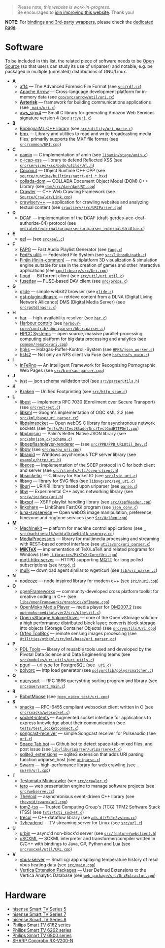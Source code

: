 <!--
.. title: Software and hardware using uriparser
.. slug: users
.. date: 2018-01-06 21:52:39 UTC
.. tags:
.. category:
.. link:
.. description:
.. type: text
-->

> Please note, *this website is work-in-progress*.<br />
Be encouraged to
[join improving this website](https://github.com/uriparser/uriparser.github.io).
Thank you!

**NOTE**: For [bindings and 3rd-party wrappers](../bindings/), please check the [dedicated page](../bindings/).


# Software

To be included in this list, the related piece of software needs
to be [Open Source](https://opensource.org/osd-annotated)
(so that users can study its use of uriparser)
and
notable, e.g. be packaged in multiple (unrelated) distributions of GNU/Linux.

* __A__
    * [aff4](https://github.com/google/aff4) — The Advanced Forensic File Format (see [`src/rdf.cc`](https://github.com/google/aff4/blob/ce976f6a708a0b79b9b767748d80a01ff68069d0/src/rdf.cc))
    * [Apache Arrow](https://arrow.apache.org/) — Cross-language development platform for in-memory data (see [`cpp/src/arrow/util/uri.cc`](https://github.com/apache/arrow/blob/ca2351363ba1724de17eda3dd8ef334d7231f4f8/cpp/src/arrow/util/uri.cc))
    * [**Asterisk**](https://www.asterisk.org/) — framework for building communications applications (see [` main/uri.c`](http://svn.asterisk.org/svn/asterisk/trunk/main/uri.c))
    * [aws_sigv4](https://github.com/penmanglewood/aws_sigv4) — Small C library for generating Amazon Web Services signature version 4 (see [`src/uri.c`](https://github.com/penmanglewood/aws_sigv4/blob/6162061266c69c339d929b603a2c964ca9e3292f/src/uri.c))
* __B__
    * [BioSignalML C++ library](https://github.com/dbrnz/libbsml_V1) (see [`src/utility/uri_parse.c`](https://github.com/dbrnz/libbsml_V1/blob/e556e2978c7d38c83559e46156720506f7a9c85b/src/utility/uri_parse.c))
    * [bmx](https://sourceforge.net/projects/bmxlib/) — Library and utilities to read and write broadcasting media files; primarily supports the MXF file format (see [`src/common/URI.cpp`](https://sourceforge.net/p/bmxlib/bmx/ci/master/tree/src/common/URI.cpp))
* __C__
    * [camin](https://github.com/swishy/camin) — C implementation of amin (see [`libamin/stage/amin.c`](https://github.com/swishy/camin/blob/master/libamin/stage/amin.c))
    * [c-icap-xss](https://github.com/syakesaba/c-icap-xss) — library to defend Reflected XSS (see [`src/services/xss/body/utils/Url.h`](https://github.com/syakesaba/c-icap-xss/blob/master/src/services/xss/body/utils/Url.h))
    * [Coconut](https://gitlab.com/cucurbita/coconut) — Object Runtime C++ CPP (see [`source/runtime/builtins/nutrt-uri_*.hxx`](https://gitlab.com/cucurbita/coconut/tree/master/source/runtime/builtins))
    * [collada-dom](https://github.com/rdiankov/collada-dom) — COLLADA Document Object Model (DOM) C++ Library (see [`dom/src/dae/daeURI.cpp`](https://github.com/rdiankov/collada-dom/blob/master/dom/src/dae/daeURI.cpp))
    * [Crawler](https://github.com/Stazer/Crawler) — C++ Web Crawling Framework (see [`Source/Crawler/Link.cpp`](https://github.com/Stazer/Crawler/blob/master/Source/Crawler/Link.cpp))
    * [crawlserv++](https://github.com/crawlserv/crawlservpp) — application for crawling websites and analyzing textual content (see [`crawlserv/src/URIParser.cpp`](https://github.com/crawlserv/crawlservpp/blob/c74e6658e4487d7b9f12e2b1f86e030784f3c73a/crawlserv/src/URIParser.cpp))
* __D__
    * [DCAF](https://github.com/toha/DCAF) — implementation of the DCAF (draft-gerdes-ace-dcaf-authorize-04) protocol (see [`mediatek/external/uriparser/uriparser_external/UriGlue.c`](https://github.com/Danile71/android_kernel_zte_run4g_mod/blob/master/mediatek/external/uriparser/uriparser_external/UriGlue.c))
* __E__
    * [eel](https://github.com/weongyo/eel) — (see [`src/eel.c`](https://github.com/weongyo/eel/blob/master/src/eel.c))
* __F__
    * [FAPG](http://royale.zerezo.com/fapg/) — Fast Audio Playlist Generator (see [`fapg.c`](http://royale.zerezo.com/git/?p=FAPG;a=blob;f=fapg.c;h=0c72af8f2d1518b186b02a76084ce645f8846c01;hb=HEAD))
    * [FedFs utils](https://github.com/Aj0Ay/fedfs-utils) — Federated File System (see [`src/libnsdb/path.c`](https://github.com/Aj0Ay/fedfs-utils/blob/c8f38fc5d1704d92536b1f88aa1aaaf58dbfcb95/src/libnsdb/path.c))
    * [Finjin (finjin-common)](https://github.com/finjin/finjin-common) — multiplatform 3D visualization & simulation engine suitable for use in the creation of games and other interactive applications (see [`cpp/library/src/Uri.cpp`](https://github.com/finjin/finjin-common/blob/master/cpp/library/src/Uri.cpp))
    * [flood](https://github.com/augustt198/flood) — BitTorrent client (see [`src/util/uri_util.c`](https://github.com/augustt198/flood/blob/9f9c0195719e9f5911b3fb07fa2fcef34895515a/src/util/uri_util.c))
    * [fusedav](https://github.com/pantheon-systems/fusedav) — FUSE-based DAV client (see [`src/props.c`](https://github.com/pantheon-systems/fusedav/blob/4626d55db7b779816e35182ce744fec827066bd0/src/props.c))
* __G__
    * [glide](https://github.com/jakeogh/glide) —  simple webkit2 browser (see [`glide.c`](https://github.com/jakeogh/glide/blob/surf-webkit2-custom/glide.c))
    * [gst-plugin-dlnasrc](https://github.com/cisco/gst-plugin-dlnasrc) — retrieve content from a DLNA (Digital Living Network Allicance) DMS (Digital Media Server) (see [`src/gstdlnasrc.c`](https://github.com/cisco/gst-plugin-dlnasrc/blob/master/src/gstdlnasrc.c))
* __H__
    * [har](https://github.com/otterley/har) — high-availability resolver (see [`har.c`](https://github.com/otterley/har/blob/6f245395b2465afbf7449a2981ee1459a5c4fada/har.c))
    * [Harbour contrib](https://github.com/emazv72/hbcontrib) (see [`harbour-core/contrib/hburiparser/hburiparser.c`](https://github.com/emazv72/hbcontrib/blob/4d78d492619303ccdfbfbb77a92764d9446be3d5/harbour-core/contrib/hburiparser/hburiparser.c))
    * [HPCC Systems](https://github.com/hpcc-systems/HPCC-Platform) — open source, massive parallel-processing computing platform for big data processing and analytics (see [`common/remote/uri.cpp`](https://github.com/hpcc-systems/HPCC-Platform/blob/master/common/remote/uri.cpp))
    * [hpks](https://github.com/Rost-enTroniX/hpks) — Holzgas-Puffer-Kontroll-System (see [`HPKS/json_worker.c`](https://github.com/Rost-enTroniX/hpks/blob/master/HPKS/json_worker.c))
    * [hsfs2](https://github.com/openunix/hsfs2) — Not only an NFS client via Fuse (see [`hsfs/hsfs_main.c`](https://github.com/openunix/hsfs2/blob/master/hsfs/hsfs_main.c))
* __I__
    * [InFeRno](https://github.com/brigr/InFeRno) — An Intelligent Framework for Recognizing Pornographic Web Pages (see [`src/bin/sac-parser.cpp`](https://github.com/brigr/InFeRno/blob/3b676a05c38c32f6d437cfd77de9021f8cf24d3b/src/bin/sac-parser.cpp))
* __J__
    * [jvst](https://github.com/katef/jvst) — json schema validation tool (see [`src/parserutils.h`](https://github.com/katef/jvst/blob/master/src/parserutils.h))
* __K__
    * [Kraken](https://github.com/securestate/kraken) — Unified Footprinting (see [`src/http_scan.c`](https://github.com/securestate/kraken/blob/15101ad26df07d9f8c736bc15e10a2cbc4938a02/src/http_scan.c))
* __L__
    * [libest](https://github.com/cisco/libest) — implements RFC 7030 (Enrollment over Secure Transport) (see [`src/est/est.c`](https://github.com/cisco/libest/blob/master/src/est/est.c))
    * [libkml](https://github.com/google/libkml) — Google's implementation of OGC KML 2.2 (see [`src/kml/base/uri_parser.cc`](https://github.com/google/libkml/blob/8609edf7c8d13ae2ddb6eac2bca7c8e49c67a5f8/src/kml/base/uri_parser.cc))
    * [libpalmsocket](https://github.com/openwebos/libpalmsocket) — Open webOS C library for asynchronous network sockets (see [`Tests/PslTestBlade/Src/TestCmdHTTPGet.cpp`](https://github.com/openwebos/libpalmsocket/blob/master/Tests/PslTestBlade/Src/TestCmdHTTPGet.cpp))
    * [libpbnjson](https://github.com/openwebos/libpbnjson) — Palm's Better Native JSON library (see [`src/pbnjson_c/jschema.c`](https://github.com/openwebos/libpbnjson/blob/7e02d41e235fd20b78ddefcc0a20401fabaedaa3/src/pbnjson_c/jschema.c))
    * [libpepflashplayer-renderer](https://github.com/max-verem/libpepflashplayer-renderer) — (see [`src/PPB/PPB_URLUtil_Dev.c`](https://github.com/max-verem/libpepflashplayer-renderer/blob/master/src/PPB/PPB_URLUtil_Dev.c))
    * [libpw](https://github.com/skplanet/libpw) (see [`src/pw/pw_uri.cpp`](https://github.com/skplanet/libpw/blob/2974f52bbdd46a7cff5c34d9b7957cd3f7dddb4c/src/pw/pw_uri.cpp))
    * [librapid](https://github.com/billlin0904/librapid) — Windows asychronous TCP server library (see [`example/http/uri.h`](https://github.com/billlin0904/librapid/blob/5c6e10e39139fa5e66658cdb9a77476709633fd3/example/http/uri.h))
    * [libscep](https://github.com/Javex/libscep) — Implementation of the SCEP protocol in C for both client and server (see [`src/clients/cli/scep-client.h`](https://github.com/Javex/libscep/blob/develop/src/clients/cli/scep-client.h))
    * [libsocketio](https://github.com/isaacwaldron/libsocketio) — C library for Socket.IO (see [`src/lsio_uri.c`](https://github.com/isaacwaldron/libsocketio/blob/master/src/lsio_uri.c))
    * [libsvg](https://github.com/ravhed/libsvg) — library for SVG files (see [`libsvg/src/svg_uri.c`](https://github.com/ravhed/libsvg/blob/master/libsvg/src/svg_uri.c))
    * [liburi](https://github.com/nevali/liburi) — URI/IRI library based upon uriparser (see [`parse.c`](https://github.com/nevali/liburi/blob/fafac3d662fbdf011c46f055e629ea8b94a12053/parse.c))
    * [libw](https://github.com/winstonli/libw) — Experimental C++ async networking library (see [`src/w/io/data/uri.h`](https://github.com/winstonli/libw/blob/master/src/w/io/data/uri.h))
    * [libxspf](https://libspiff.sourceforge.net/) — XSPF playlist handling library (see [`src/XspfReader.cpp`](http://git.xiph.org/?p=libxspf.git;a=blob;f=src/XspfReader.cpp;h=4171b90859c89aeb2e24ab9c2bbc50b1da7e224b;hb=HEAD))
    * [linkshare](https://github.com/lvecsey/linkshare) — LinkShare FastCGI program (see [`json_conv.c`](https://github.com/lvecsey/linkshare/blob/master/json_conv.c))
    * [luna-sysservice](https://github.com/openwebos/luna-sysservice) — Open webOS image manipulation, preference, timezone and ringtone services (see [`Src/UrlRep.cpp`](https://github.com/openwebos/luna-sysservice/blob/c59b806a70bc1489a45f22454f07718bce51d350/Src/UrlRep.cpp))
* __M__
    * [Machinekit](https://www.machinekit.io/) — platform for machine control applications (see [` src/machinetalk/webtalk/webtalk_wsproxy.cc`](https://github.com/machinekit/machinekit/blob/9e5dedd360fddd31cb8963a714f7297519c6bd4e/src/machinetalk/webtalk/webtalk_wsproxy.cc))
    * [MediaProcessors](https://github.com/rantoniello/MediaProcessors) — library for multimedia processing and streaming with REST-based control interface (see [`utils/src/uri_parser.c`](https://github.com/rantoniello/MediaProcessors/blob/master/utils/src/uri_parser.c))
    * [**MiKTeX**](https://miktex.org/) — implementation of TeX/LaTeX and related programs for Windows (see [` Libraries/MiKTeX/Core/Uri.cpp`](https://github.com/TexRussia/miktex/blob/f8a75ab6d2c78ef404649355c6581b71b68ae96a/Libraries/MiKTeX/Core/Uri.cpp))
    * [mqtt-http-server](https://github.com/tobyjaffey/mqtt-http-server) — HTTPD supporting [MQTT](https://en.wikipedia.org/wiki/MQTT) for long polled subscriptions (see [`httpd.c`](https://github.com/tobyjaffey/mqtt-http-server/blob/45a676b29b2598d0ee26d39f6f15d7f33a5ab307/httpd.c))
    * [mulk](https://mulk.sourceforge.net/) — download agent similar to wget/curl (see [`lib/uri_parser.c`](http://sourceforge.net/p/mulk/code/ci/master/tree/lib/uri_parser.c))
* __N__
    * [nodeoze](https://github.com/collobos/nodeoze) — node inspired library for modern c++  (see [`src/nuri.cpp`](https://github.com/collobos/nodeoze/blob/master/src/nuri.cpp))
* __O__
    * [openFrameworks](https://github.com/openframeworks/openFrameworks) — community-developed cross platform toolkit for creative coding in C++ (see [`libs/openFrameworks/graphics/ofImage.cpp`](https://github.com/openframeworks/openFrameworks/blob/master/libs/openFrameworks/graphics/ofImage.cpp))
    * [OpenMoko Media Player](https://www.openmoko.org/) — media player for [OM2007.2](https://wiki.openmoko.org/wiki/Om_2007.2) (see [`openmoko-mediaplayer2/src/playlist.c`](https://github.com/shr-project/shr/blob/7f1c1b2fc81ce99815fe7946acf2c8d06502ad73/openmoko-mediaplayer2/src/playlist.c))
    * [Open vStorage VolumeDriver](https://github.com/openvstorage/volumedriver) — core of the Open vStorage solution: a high performance distributed block layer; converts block storage into objects (Storage Container Objects) (see [`src/youtils/Uri.cpp`](https://github.com/openvstorage/volumedriver/blob/dev/src/youtils/Uri.cpp))
    * [Orfeo ToolBox](https://www.orfeo-toolbox.org/) — remote sensing images processing (see [`Utilities/otbkml/src/kml/base/uri_parser.cc`](https://github.com/inglada/OTB/blob/8b6d8a7df9d54c2b13189e00ba8fcb070e78e916/Utilities/otbkml/src/kml/base/uri_parser.cc))
* __P__
    * [PDL Tools](https://github.com/pivotalsoftware/PDLTools) — library of reusable tools used and developed by the Pivotal Data Science and Data Engineering teams (see [`src/modules/uri_utils/uri_utils.c`](https://github.com/pivotalsoftware/PDLTools/blob/master/src/modules/uri_utils/uri_utils.c))
    * [pguri](https://github.com/petere/pguri) — uri type for PostgreSQL (see [` uri.c`](https://github.com/petere/pguri/blob/290dd477f3168bc09c7179960201ea5e9411c7a6/uri.c))
    * [polyorc](https://github.com/codeape/polyorc) — http load generator (see [`polyorclib/polyorcmatcher.c`](https://github.com/codeape/polyorc/blob/master/polyorclib/polyorcmatcher.c))
* __Q__
    * [querysort](https://github.com/Dridi/querysort) — RFC 1866 querystring sorting program and library (see [`src/querysort_main.c`](https://github.com/Dridi/querysort/blob/master/src/querysort_main.c))
* __R__
    * [RobotMoose](http://robotmoose.com/) (see [`jpeg_video_test/uri.cpp`](https://github.com/robotmoose/robotmoose/blob/93b18c671dbaf0682271dcd2894ba77b93d74211/jpeg_video_test/uri.cpp))
* __S__
    * [snacka](https://github.com/stuffmatic/snacka) — RFC-6455 compliant websocket client written in C (see [`src/snacka/websocket.c`](https://github.com/stuffmatic/snacka/blob/master/src/snacka/websocket.c))
    * [socket-intents](https://github.com/fg-inet/socket-intents) — Augmented socket interface for applications to express knowledge about their communication (see [`tests/test_socketconnect.c`](https://github.com/fg-inet/socket-intents/blob/release-0.6/tests/test_socketconnect.c))
    * [songcast-receiver](https://github.com/tcatm/songcast-receiver) —  simple Songcast receiver for Pulseaudio (see [`uri.c`](https://github.com/tcatm/songcast-receiver/blob/master/uri.c))
    * [Space Tab bot](https://github.com/mzp/space_tab_bot) — Github bot to detect space-tab-mixed files, and post issue (see [`lib/liburiparser/uriparserext.c`](https://github.com/mzp/space_tab_bot/blob/master/lib/liburiparser/uriparserext.c))
    * [sqlite3_extensions](https://github.com/thechampion/sqlite3_extensions) — sqlite3 extension that adds URI parsing function uriparse_host (see [`uriparse.c`](https://github.com/thechampion/sqlite3_extensions/blob/master/uriparse.c))
    * [Swarm](https://github.com/reverbrain/swarm) — high-perfomance library for web crawling (see [` swarm/url.cpp`](https://github.com/reverbrain/swarm/blob/6c61eee9317b2cdb7ccc210348af35f542b03b90/swarm/url.cpp))
* __T__
    * [Testomato Minicrawler](https://github.com/testomato/minicrawler) (see [`src/crawler.c`](https://github.com/testomato/minicrawler/blob/422c8eb3cddbd77fe7419c37065f9d19c00388e3/src/crawler.c))
    * [tero](https://github.com/djaodjin/tero) — web presentation engine to manage software projects  (see [`src/webserve.cc`](https://github.com/djaodjin/tero/blob/master/src/webserve.cc))
    * [TheVoid](https://github.com/izenecloud/thevoid) — asynchronious event-driven C++ library (see [`thevoid/swarm/url.cpp`](https://github.com/izenecloud/thevoid/blob/62ea68515c382ce70a715c07eda207a1d5930bab/thevoid/swarm/url.cpp))
    * [tpm2-tss](https://github.com/intel/tpm2-tss) — Trusted Computing Group's (TCG) TPM2 Software Stack (TSS) (see [`tcti/tcti_socket.c`](https://github.com/intel/tpm2-tss/blob/master/tcti/tcti_socket.c))
    * [trecul](https://github.com/akamai-tech/trecul) — C++ dataflow library (see [`ads-df/FileSystem.cc`](https://github.com/akamai-tech/trecul/blob/84e5fb2aeb36db868086209599bfaa20cbd1abc8/ads-df/FileSystem.cc))
    * [Tvheadend](https://tvheadend.org/) — TV streaming server for Linux (see [`src/url.c`](https://github.com/tvheadend/tvheadend/blob/147841b6504496c609e175364c51f5d55abd3fd7/src/url.c))
* __U__
    * [urbin](https://github.com/verpeteren/urbin) — async'd non-block'd server (see [`src/feature/webclient.h`](https://github.com/verpeteren/urbin/blob/master/src/feature/webclient.h))
    * [uSCXML](https://github.com/tklab-tud/uscxml) —  SCXML interpreter and transformer/compiler written in C/C++ with bindings to Java, C#, Python and Lua (see [`src/uscxml/util/URL.cpp`](https://github.com/tklab-tud/uscxml/blob/master/src/uscxml/util/URL.cpp))
* __V__
    * [vbus-server](https://github.com/tripplet/vbus-server) —  Small cgi app displaying temperature history of resol vbus heating data (see [`src/main.cpp`](https://github.com/tripplet/vbus-server/blob/master/src/main.cpp))
    * [Vertica Extension Packages](https://github.com/vertica/Vertica-Extension-Packages) — User Defined Extensions to the Vertica Analytic Database (see [`web_package/src/UriExtractor.cpp`](https://github.com/vertica/Vertica-Extension-Packages/blob/master/web_package/src/UriExtractor.cpp))


# <a name="hardware"></a> Hardware

* [hisense Smart TV Series 5](https://github.com/opensource-hisense/SmartTV-Series5/blob/master/source/uriparser/uriparser_external/UriGlue.c)
* [hisense Smart TV Series 7](https://github.com/opensource-hisense/SmartTV-Series7/blob/master/Opensource%20Software/uriparser/uriparser_external/UriGlue.c)
* [hisense Smart TV Series 8](https://github.com/opensource-hisense/SmartTV-Series8/blob/master/Opensource%20Software/uriparser/uriparser_external/UriGlue.c)
* [Philips Smart TV 6162 series](https://www.download.p4c.philips.com/files/6/65pus6162_12/65pus6162_12_dfu_eng.pdf)
* [Philips Smart TV 6262 series](https://www.download.p4c.philips.com/files/5/55pus6262_12/55pus6262_12_dfu_eng.pdf)
* [Philips Smart TV 6800 series](https://i6.cdscdn.com/imagesOK/notice/philips-50puk6809-smart-tv-3d-4k-ultra-hd-127-cm-8712581718664.pdf)
* [SHARP Cocorobo RX-V200-N](https://blog.hartwork.org/?p=2187)
